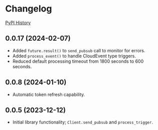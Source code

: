 # Changelog

[PyPI History](https://pypi.org/project/bibt-gcp-pubsub/#history)

## 0.0.17 (2024-02-07)

- Added `future.result()` to `send_pubsub` call to monitor for errors.
- Added `process_event()` to handle CloudEvent type triggers.
- Reduced default processing timeout from 1800 seconds to 600 seconds.

## 0.0.8 (2024-01-10)

- Automatic token refresh capability.

## 0.0.5 (2023-12-12)

- Initial library functionality; `Client.send_pubsub` and `process_trigger`.
